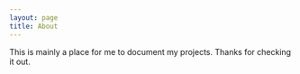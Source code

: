 ```yaml
---
layout: page
title: About
---
```


This is mainly a place for me to document my projects. Thanks for checking it out.
